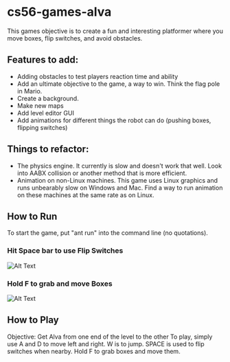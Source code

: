 # cs56-games-alva

This games objective is to create a fun and interesting platformer where you move boxes, flip switches, and avoid obstacles.

## Features to add:
* Adding obstacles to test players reaction time and ability
* Add an ultimate objective to the game, a way to win. Think the flag pole in Mario.
* Create a background.
* Make new maps
* Add level editor GUI
* Add animations for different things the robot can do (pushing boxes, flipping switches)

## Things to refactor:
* The physics engine. It currently is slow and doesn't work that well. Look into AABX collision or another method that is more efficient.
* Animation on non-Linux machines. This game uses Linux graphics and runs unbearably slow on Windows and Mac. Find a way to run animation on these machines at the same rate as on Linux. 

## How to Run
To start the game, put "ant run" into the command line (no quotations).

### Hit Space bar to use Flip Switches

![Alt Text](https://github.com/a-saied/cs56-games-alva/blob/master/assets/1z7lhq.gif)

### Hold F to grab and move Boxes

![Alt Text](https://github.com/a-saied/cs56-games-alva/blob/master/assets/1z7p2t.gif)

## How to Play
Objective: Get Alva from one end of the level to the other 
To play, simply use A and D to move left and right. W is to jump. SPACE is used to flip switches when nearby. Hold F to grab boxes and move them.
